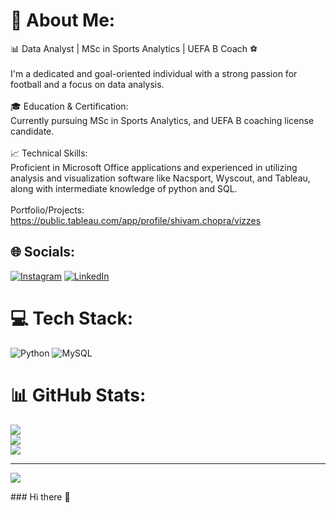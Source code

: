 # 💫 About Me:
📊  Data Analyst | MSc in Sports Analytics | UEFA B Coach ⚽<br><br>I'm a dedicated and goal-oriented individual with a strong passion for football and a focus on data analysis.<br><br>🎓 Education & Certification:<br>Currently pursuing MSc in Sports Analytics, and UEFA B coaching license candidate.<br><br>📈 Technical Skills:<br>Proficient in Microsoft Office applications and experienced in utilizing analysis and visualization software like Nacsport, Wyscout, and Tableau, along with intermediate knowledge of python and SQL.<br><br>Portfolio/Projects:<br>https://public.tableau.com/app/profile/shivam.chopra/vizzes


## 🌐 Socials:
[![Instagram](https://img.shields.io/badge/Instagram-%23E4405F.svg?logo=Instagram&logoColor=white)](https://instagram.com/whoshivamchopra) [![LinkedIn](https://img.shields.io/badge/LinkedIn-%230077B5.svg?logo=linkedin&logoColor=white)](https://linkedin.com/in/https://www.linkedin.com/in/shivam-chopra-5ab375134/) 

# 💻 Tech Stack:
![Python](https://img.shields.io/badge/python-3670A0?style=for-the-badge&logo=python&logoColor=ffdd54) ![MySQL](https://img.shields.io/badge/mysql-%2300000f.svg?style=for-the-badge&logo=mysql&logoColor=white)
# 📊 GitHub Stats:
![](https://github-readme-stats.vercel.app/api?username=Chopra203&theme=dark&hide_border=false&include_all_commits=false&count_private=false)<br/>
![](https://github-readme-streak-stats.herokuapp.com/?user=Chopra203&theme=dark&hide_border=false)<br/>
![](https://github-readme-stats.vercel.app/api/top-langs/?username=Chopra203&theme=dark&hide_border=false&include_all_commits=false&count_private=false&layout=compact)

---
[![](https://visitcount.itsvg.in/api?id=Chopra203&icon=0&color=0)](https://visitcount.itsvg.in)

<!-- Proudly created with GPRM ( https://gprm.itsvg.in ) -->### Hi there 👋

<!--
**Chopra203/Chopra203** is a ✨ _special_ ✨ repository because its `README.md` (this file) appears on your GitHub profile.

Here are some ideas to get you started:

- 🔭 I’m currently working on ...
- 🌱 I’m currently learning ...
- 👯 I’m looking to collaborate on ...
- 🤔 I’m looking for help with ...
- 💬 Ask me about ...
- 📫 How to reach me: ...
- 😄 Pronouns: ...
- ⚡ Fun fact: ...
-->
